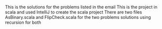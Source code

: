 This is the solutions for the problems listed in the email
This is the project in scala and used IntelliJ to create the  scala project
There are two files AsBinary.scala and FlipCheck.scala for the two problems solutions using recursion for both

